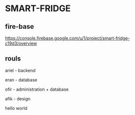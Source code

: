 # SMART-FRIDGE

## fire-base
https://console.firebase.google.com/u/1/project/smart-fridge-c19d3/overview

## rouls 
ariel - backend

eran - database

ofir - administration + database

afik - design

hello world